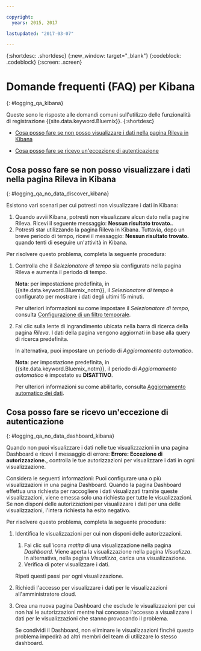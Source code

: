 ```yaml
---

copyright:
  years: 2015, 2017

lastupdated: "2017-03-07"

---
```



{:shortdesc: .shortdesc}
{:new_window: target="_blank"}
{:codeblock: .codeblock}
{:screen: .screen}


# Domande frequenti (FAQ) per Kibana
{: #logging_qa_kibana}

Queste sono le risposte alle domandi comuni sull'utilizzo delle funzionalità di registrazione {{site.data.keyword.Bluemix}}. {:shortdesc}

* [Cosa posso fare se non posso visualizzare i dati nella pagina Rileva in Kibana ](logging_qa_kibana.html#logging_qa_no_data_discover_kibana)

* [Cosa posso fare se ricevo un'eccezione di autenticazione ](logging_qa_kibana.html#logging_qa_no_data_dashboard_kibana)


## Cosa posso fare se non posso visualizzare i dati nella pagina Rileva in Kibana
{: #logging_qa_no_data_discover_kibana}

Esistono vari scenari per cui potresti non visualizzare i dati in Kibana:

1. Quando avvii Kibana, potresti non visualizzare alcun dato nella pagine Rileva. Ricevi il seguente messaggio: **Nessun risultato trovato.**. 
2. Potresti star utilizzando la pagina Rileva in Kibana. Tuttavia, dopo un breve periodo di tempo, ricevi il messaggio: **Nessun risultato trovato.** quando tenti di eseguire un'attività in Kibana.

Per risolvere questo problema, completa la seguente procedura:

1. Controlla che il *Selezionatore di tempo* sia configurato nella pagina Rileva e aumenta il periodo di tempo. 

    **Nota**: per impostazione predefinita, in {{site.data.keyword.Bluemix_notm}}, il *Selezionatore di tempo* è configurato per mostrare i dati degli ultimi 15 minuti.

    Per ulteriori informazioni su come impostare il *Selezionatore di tempo*, consulta [Configurazione di un filtro temporale](../kibana4/k4_filter_logs.html#set_time_filter).
       
2. Fai clic sulla lente di ingrandimento ubicata nella barra di ricerca della pagina *Rileva*. I dati della pagina vengono aggiornati in base alla query di ricerca predefinita.

    In alternativa, puoi impostare un periodo di *Aggiornamento automatico*.

    **Nota**: per impostazione predefinita, in {{site.data.keyword.Bluemix_notm}}, il periodo di *Aggiornamento automatico* è impostato su **DISATTIVO**.
    
    Per ulteriori informazioni su come abilitarlo, consulta [Aggiornamento automatico dei dati](../kibana4/logging_kibana_analize_logs_interactively.html#kibana_discover_view_refresh_interval).



## Cosa posso fare se ricevo un'eccezione di autenticazione
{: #logging_qa_no_data_dashboard_kibana}

Quando non puoi visualizzare i dati nelle tue visualizzazioni in una pagina Dashboard e ricevi il messaggio di errore: **Errore: Eccezione di autorizzazione.**, controlla le tue autorizzazioni per visualizzare i dati in ogni visualizzazione.

Considera le seguenti informazioni:
Puoi configurare una o più visualizzazioni in una pagina Dashboard. Quando la pagina Dashboard effettua una richiesta per raccogliere i dati visualizzati tramite queste visualizzazioni, viene emessa solo una richiesta per tutte le visualizzazioni. Se non disponi delle autorizzazioni per visualizzare i dati per una delle visualizzazioni, l'intera richiesta ha esito negativo.

Per risolvere questo problema, completa la seguente procedura:

1. Identifica le visualizzazioni per cui non disponi delle autorizzazioni.

    1. Fai clic sull'icona *matita* di una visualizzazione nella pagina *Dashboard*. Viene aperta la visualizzazione nella pagina *Visualizza*. In alternativa, nella pagina *Visualizza*, carica una visualizzazione. 
    2. Verifica di poter visualizzare i dati.
    
    Ripeti questi passi per ogni visualizzazione.

2. Richiedi l'accesso per visualizzare i dati per le visualizzazioni all'amministratore cloud.

3. Crea una nuova pagina Dashboard che esclude le visualizzazioni per cui non hai le autorizzazioni mentre hai concesso l'accesso a visualizzare i dati per le visualizzazioni che stanno provocando il problema. 

    Se condividi il Dashboard, non eliminare le visualizzazioni finché questo problema impedirà ad altri membri del team di utilizzare lo stesso dashboard.


